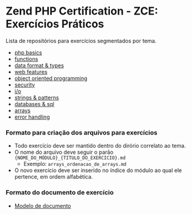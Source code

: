 # Zend PHP Certification - ZCE: Exercícios Práticos

Lista de repositórios para exercícios segmentados por tema.

- [php basics](php_basics)
- [functions](functions)
- [data format & types](data_format_e_types)
- [web features](web_features)
- [object oriented programming](object_oriented_programming)
- [security](security)
- [i/o](io)
- [strings & patterns](strings_e_patterns)
- [databases & sql](databases_e_sql)
- [arrays](arrays)
- [error handling](error_handling)

### Formato para criação dos arquivos para exercícios

- Todo exercício deve ser mantido dentro do dirório correlato ao tema.
- O nome do arquivo deve seguir o parão `{NOME_DO_MÓDULO}_{TITULO_DO_EXERCICIO}.md`
    - Exemplo: `arrays_ordenacao_de_arrays.md`
- O novo exercício deve ser inserído no índice do módulo ao qual ele pertence, em ordem alfabética.

### Formato do documento de exercício

- [Modelo de documento](modelo_arquivo_exerciocio.md)